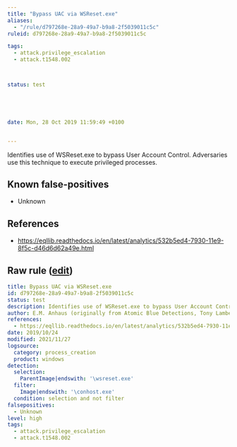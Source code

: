 ```yaml
---
title: "Bypass UAC via WSReset.exe"
aliases:
  - "/rule/d797268e-28a9-49a7-b9a8-2f5039011c5c"
ruleid: d797268e-28a9-49a7-b9a8-2f5039011c5c

tags:
  - attack.privilege_escalation
  - attack.t1548.002



status: test





date: Mon, 28 Oct 2019 11:59:49 +0100


---
```


Identifies use of WSReset.exe to bypass User Account Control. Adversaries use this technique to execute privileged processes.

<!--more-->


## Known false-positives

* Unknown



## References

* https://eqllib.readthedocs.io/en/latest/analytics/532b5ed4-7930-11e9-8f5c-d46d6d62a49e.html


## Raw rule ([edit](https://github.com/SigmaHQ/sigma/edit/master/rules/windows/process_creation/proc_creation_win_uac_wsreset.yml))
```yaml
title: Bypass UAC via WSReset.exe
id: d797268e-28a9-49a7-b9a8-2f5039011c5c
status: test
description: Identifies use of WSReset.exe to bypass User Account Control. Adversaries use this technique to execute privileged processes.
author: E.M. Anhaus (originally from Atomic Blue Detections, Tony Lambert), oscd.community
references:
  - https://eqllib.readthedocs.io/en/latest/analytics/532b5ed4-7930-11e9-8f5c-d46d6d62a49e.html
date: 2019/10/24
modified: 2021/11/27
logsource:
  category: process_creation
  product: windows
detection:
  selection:
    ParentImage|endswith: '\wsreset.exe'
  filter:
    Image|endswith: '\conhost.exe'
  condition: selection and not filter
falsepositives:
  - Unknown
level: high
tags:
  - attack.privilege_escalation
  - attack.t1548.002

```
